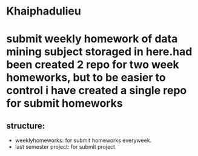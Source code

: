 # Khaiphadulieu
# submit weekly homework of data mining subject storaged in here.had been created 2 repo for two week homeworks, but to be easier to control i have created a single repo for submit homeworks
## structure:
  - weeklyhomeworks: for submit homeworks everyweek.
  - last semester project: for submit project 
